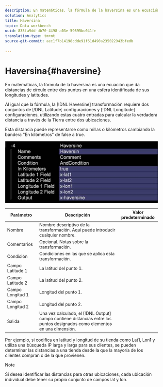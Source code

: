 ```yaml
---
description: En matemáticas, la fórmula de la haversina es una ecuación que da distancias de círculo entre dos puntos en una esfera identificada de sus longitudes y latitudes.
solution: Analytics
title: Haversina
topic: Data workbench
uuid: 835fa9dd-db70-4498-a03e-59595bc041fe
translation-type: tm+mt
source-git-commit: aec1f7b14198cdde91f61d490a235022943bfedb

---
```



# Haversina{#haversine}

En matemáticas, la fórmula de la haversina es una ecuación que da distancias de círculo entre dos puntos en una esfera identificada de sus longitudes y latitudes.

Al igual que la fórmula, la [!DNL Haversine] transformación requiere dos conjuntos de [!DNL Latitude] configuraciones y [!DNL Longitude] configuraciones, utilizando estas cuatro entradas para calcular la verdadera distancia a través de la Tierra entre dos ubicaciones.

Esta distancia puede representarse como millas o kilómetros cambiando la bandera &quot;En kilómetros&quot; de false a true.

![](assets/cfg_TransformationType_Haversine.png)

| Parámetro | Descripción | Valor predeterminado |
|---|---|---|
| Nombre | Nombre descriptivo de la transformación. Aquí puede introducir cualquier nombre. |  |
| Comentarios | Opcional. Notas sobre la transformación. |  |
| Condición | Condiciones en las que se aplica esta transformación. |  |
| Campo Latitude 1 | La latitud del punto 1. |  |
| Campo Latitude 2 | La latitud del punto 2. |  |
| Campo Longitud 1 | Longitud del punto 1. |  |
| Campo Longitud 2 | Longitud del punto 2. |  |
| Salida | Una vez calculado, el [!DNL Output] campo contiene distancias entre los puntos designados como elementos en una dimensión. |  |

Por ejemplo, si codifica en latitud y longitud de su tienda como Lat1, Lon1 y utiliza una búsqueda IP larga y larga para sus clientes, se pueden determinar las distancias a una tienda desde la que la mayoría de los clientes compran o de la que provienen.

>[!NOTE]
>
>Si desea identificar las distancias para otras ubicaciones, cada ubicación individual debe tener su propio conjunto de campos lat y lon.

